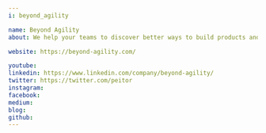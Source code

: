 ```yaml
---
i: beyond_agility

name: Beyond Agility
about: We help your teams to discover better ways to build products and software with tools in testing, engineering and lots of automation.

website: https://beyond-agility.com/

youtube:
linkedin: https://www.linkedin.com/company/beyond-agility/
twitter: https://twitter.com/peitor
instagram:
facebook:
medium:
blog:
github:
---
```

